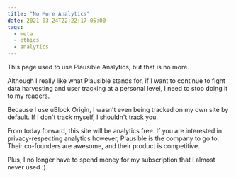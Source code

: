 ```yaml
---
title: "No More Analytics"
date: 2021-03-24T22:22:17-05:00
tags:
  - meta
  - ethics
  - analytics
---
```


This page used to use Plausible Analytics, but that is no more.

<!--more-->

Although I really like what Plausible stands for, if I want to continue to fight
data harvesting and user tracking at a personal level, I need to stop doing it
to my readers.

Because I use uBlock Origin, I wasn't even being tracked on my own site by
default. If I don't track myself, I shouldn't track you.

From today forward, this site will be analytics free. If you are interested in
privacy-respecting analytics however, Plausible is the company to go to. Their
co-founders are awesome, and their product is competitive.

Plus, I no longer have to spend money for my subscription that I almost never
used :).
